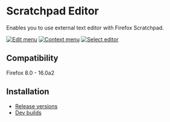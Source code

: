 # Scratchpad Editor

Enables you to use external text editor with Firefox Scratchpad.

[![Edit menu](https://lh3.googleusercontent.com/-swBhS7kwRmg/UBgtBIFmU1I/AAAAAAAACyA/to7HJt7mARw/s200/scratchedit-edit-menu.png)](https://lh3.googleusercontent.com/-swBhS7kwRmg/UBgtBIFmU1I/AAAAAAAACyA/to7HJt7mARw/s700/scratchedit-edit-menu.png "Edit menu")
[![Context menu](https://lh3.googleusercontent.com/-ETLYQJqQHQg/UBgtBO2eOEI/AAAAAAAACyA/dE8z56rqExc/s200/scratchedit-context-menu.png)](https://lh3.googleusercontent.com/-ETLYQJqQHQg/UBgtBO2eOEI/AAAAAAAACyA/dE8z56rqExc/s700/scratchedit-context-menu.png "Context menu")
[![Select editor](https://lh3.googleusercontent.com/-zFEfsoVXF-4/UBgtBQtdmLI/AAAAAAAACyA/DaeR24aP0V4/s200/scratchedit-setup.png)](https://lh3.googleusercontent.com/-zFEfsoVXF-4/UBgtBQtdmLI/AAAAAAAACyA/DaeR24aP0V4/s700/scratchedit-setup.png "Select editor")

## Compatibility

Firefox 8.0 - 16.0a2

## Installation

* [Release versions](https://addons.mozilla.org/addon/scratchedit/?src=external-home)
* [Dev builds](https://github.com/LouCypher/scratchedit/downloads)